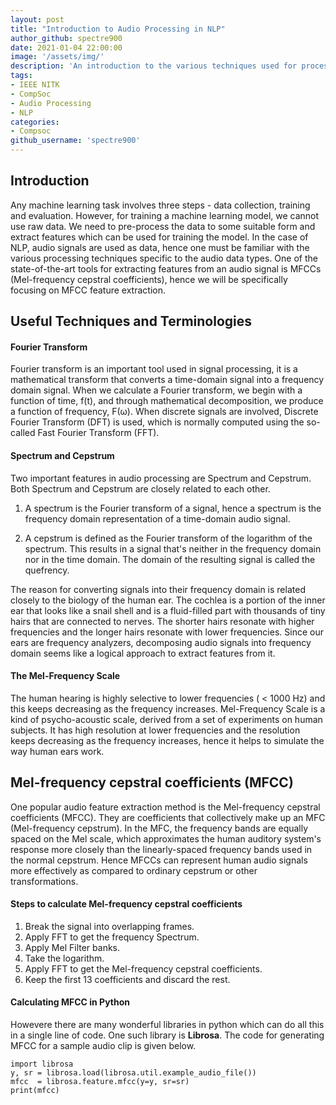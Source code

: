 ```yaml
---
layout: post
title: "Introduction to Audio Processing in NLP"
author_github: spectre900
date: 2021-01-04 22:00:00
image: '/assets/img/'
description: 'An introduction to the various techniques used for processing audio in NLP.'
tags:
- IEEE NITK
- CompSoc
- Audio Processing
- NLP
categories:
- Compsoc
github_username: 'spectre900'
---
```



## Introduction

Any machine learning task involves three steps - data collection, training and evaluation. However, for training a machine learning model, we cannot use raw data. We need to pre-process the data to some suitable form and extract features which can be used for training the model. In the case of NLP, audio signals are used as data, hence one must be familiar with the various processing techniques specific to the audio data types. One of the state-of-the-art tools for extracting features from an audio signal is MFCCs (Mel-frequency cepstral coefficients), hence we will be specifically focusing on MFCC feature extraction.


## Useful Techniques and Terminologies


#### Fourier Transform

Fourier transform is an important tool used in signal processing, it is a mathematical transform that converts a time-domain signal into a frequency domain signal. When we calculate a Fourier transform, we begin with a function of time, f(t), and through mathematical decomposition, we produce a function of frequency, F(ω). When discrete signals are involved, Discrete Fourier Transform (DFT) is used, which is normally computed using the so-called Fast Fourier Transform (FFT).


#### Spectrum and Cepstrum

Two important features in audio processing are Spectrum and Cepstrum. Both Spectrum and Cepstrum are closely related to each other.

1. A spectrum is the Fourier transform of a signal, hence a spectrum is the frequency domain representation of a time-domain audio signal.

2. A cepstrum is defined as the Fourier transform of the logarithm of the spectrum. This results in a signal that's neither in the frequency domain nor in the time domain. The domain of the resulting signal is called the quefrency.

The reason for converting signals into their frequency domain is related closely to the biology of the human ear. The cochlea is a portion of the inner ear that looks like a snail shell and is a fluid-filled part with thousands of tiny hairs that are connected to nerves. The shorter hairs resonate with higher frequencies and the longer hairs resonate with lower frequencies. Since our ears are frequency analyzers, decomposing audio signals into frequency domain seems like a logical approach to extract features from it.


#### The Mel-Frequency Scale

The human hearing is highly selective to lower frequencies ( < 1000 Hz) and this keeps decreasing as the frequency increases. Mel-Frequency Scale is a kind of psycho-acoustic scale, derived from a set of experiments on human subjects. It has high resolution at lower frequencies and the resolution keeps decreasing as the frequency increases, hence it helps to simulate the way human ears work.

## Mel-frequency cepstral coefficients (MFCC)

One popular audio feature extraction method is the Mel-frequency cepstral coefficients (MFCC). They are coefficients that collectively make up an MFC (Mel-frequency cepstrum). In the MFC, the frequency bands are equally spaced on the Mel scale, which approximates the human auditory system's response more closely than the linearly-spaced frequency bands used in the normal cepstrum. Hence MFCCs can represent human audio signals more effectively as compared to ordinary cepstrum or other transformations.


#### Steps to calculate Mel-frequency cepstral coefficients

1. Break the signal into overlapping frames.
2. Apply FFT to get the frequency Spectrum.
3. Apply Mel Filter banks.
4. Take the logarithm.
5. Apply FFT to get the Mel-frequency cepstral coefficients.
6. Keep the first 13 coefficients and discard the rest.


#### Calculating MFCC in Python

Howevere there are many wonderful libraries in python which can do all this in a single line of code. One such library is **Librosa**. The code for generating MFCC for a sample audio clip is given below.

```
import librosa
y, sr = librosa.load(librosa.util.example_audio_file())
mfcc  = librosa.feature.mfcc(y=y, sr=sr)
print(mfcc)
```
